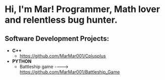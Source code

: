 <h1>Hi, I'm Mar! Programmer, Math lover and relentless bug hunter.</h1>

<h2> Software Development Projects:</h2>

- <b>C++</b>
  - https://github.com/MarMar001/Cplusplus
- <b>PYTHON</b>
  - Battleship game  ---->  https://github.com/MarMar001/Battleship_Game

